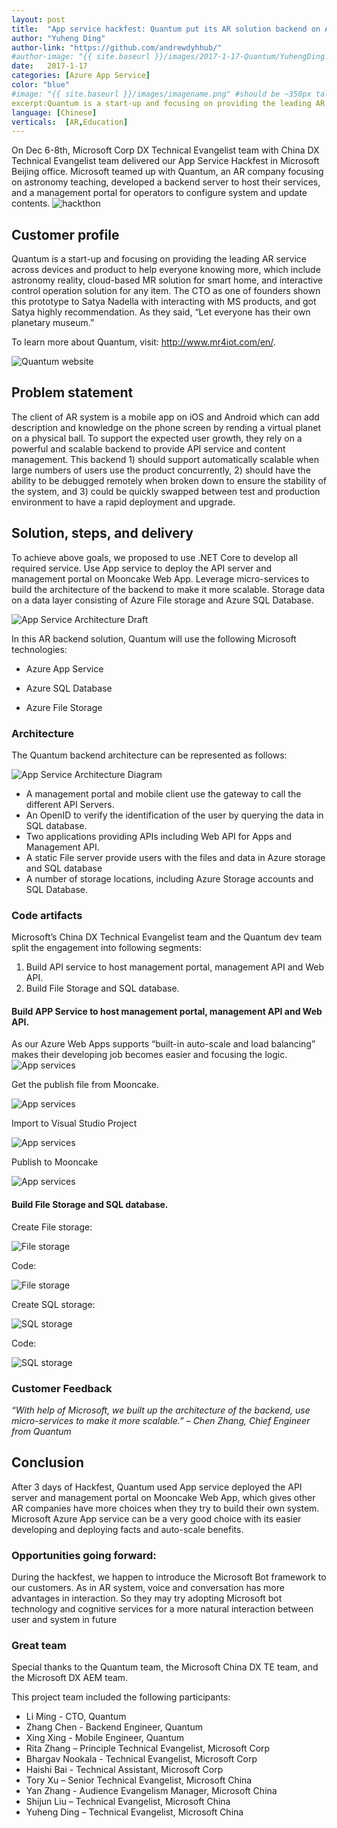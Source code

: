 ```yaml
---
layout: post
title:  "App service hackfest: Quantum put its AR solution backend on App Service"
author: "Yuheng Ding"
author-link: "https://github.com/andrewdyhhub/"
#author-image: "{{ site.baseurl }}/images/2017-1-17-Quantum/YuhengDing.jpg"
date:   2017-1-17
categories: [Azure App Service]
color: "blue"
#image: "{{ site.baseurl }}/images/imagename.png" #should be ~350px tall
excerpt:Quantum is a start-up and focusing on providing the leading AR service across devices and product to help everyone knowing more, which include astronomy reality, cloud-based MR solution for smart home, and interactive control operation solution for any item. The CTO as one of founders shown this prototype to Satya Nadella with interacting with MS products, and got Satya highly recommendation. During the hackfest we helped they to develop a backend server to host their services, and a management portal for operators to configure system and update contents. 
language: [Chinese]
verticals:  [AR,Education]
---
```



On Dec 6-8th, Microsoft Corp DX Technical Evangelist team with China DX Technical Evangelist team delivered our App Service Hackfest in Microsoft Beijing office. Microsoft teamed up with Quantum, an AR company focusing on astronomy teaching, developed a backend server to host their services, and a management portal for operators to configure system and update contents. 
 ![hackthon ](/images/2017-1-17-Quantum/together.jpg)

 
## Customer profile ##

Quantum is a start-up and focusing on providing the leading AR service across devices and product to help everyone knowing more, which include astronomy reality, cloud-based MR solution for smart home, and interactive control operation solution for any item. The CTO as one of founders shown this prototype to Satya Nadella with interacting with MS products, and got Satya highly recommendation. As they said, “Let everyone has their own planetary museum.” 

To learn more about Quantum, visit: <http://www.mr4iot.com/en/>.

 ![Quantum website](/images/2017-1-17-Quantum/Quantum.png)
 
## Problem statement ##

The client of AR system is a mobile app on iOS and Android which can add description and knowledge on the phone screen by rending a virtual planet on a physical ball. To support the expected user growth, they rely on a powerful and scalable backend to provide API service and content management. This backend 1) should support automatically scalable when large numbers of users use the product concurrently,  2) should have the ability to be debugged remotely when broken down to ensure the stability of the system, and 3) could be quickly swapped between test and production environment to have a rapid deployment and upgrade.


## Solution, steps, and delivery ##

To achieve above goals, we proposed to use .NET Core to develop all required service. Use App service to deploy the API server and management portal on Mooncake Web App. Leverage micro-services to build the architecture of the backend to make it more scalable. Storage data on a data layer consisting of Azure File storage and Azure SQL Database.

 ![App Service Architecture Draft](/images/2017-1-17-Quantum/quantum.jpg)

In this AR backend solution, Quantum will use the following Microsoft technologies:
- Azure App Service

- Azure SQL Database

- Azure File Storage

### Architecture ###
The Quantum backend architecture can be represented as follows:

 ![App Service Architecture Diagram](/images/2017-1-17-Quantum/architecture.png)

-	A management portal and mobile client use the gateway to call the different API Servers.
- An OpenID to verify the identification of the user by querying the data in SQL database.
- Two applications providing APIs including Web API for Apps and Management API.
- A static File server provide users with the files and data in Azure storage and SQL database
- A number of storage locations, including Azure Storage accounts and SQL Database.

### Code artifacts ###

Microsoft’s China DX Technical Evangelist team and the Quantum dev team split the engagement into following segments:
1.	Build API service to host management portal, management API and Web API.
2.	Build File Storage and SQL database.


#### Build APP Service to host management portal, management API and Web API.

As our Azure Web Apps supports “built-in auto-scale and load balancing” makes their developing job becomes easier and focusing the logic.
  ![App services](/images/2017-1-17-Quantum/App_Service.png)

Get the publish file from Mooncake.

  ![App services](/images/2017-1-17-Quantum/pubish_files.png)

Import to Visual Studio Project

  ![App services](/images/2017-1-17-Quantum/pubish.png)

Publish to Mooncake

  ![App services](/images/2017-1-17-Quantum/pubish_mooncake.png)

#### Build File Storage and SQL database.

Create File storage:

  ![File storage](/images/2017-1-17-Quantum/file_storage.png)
  
  Code:

  ![File storage](/images/2017-1-17-Quantum/code_file_storage.png)

Create SQL storage:

  ![SQL storage](/images/2017-1-17-Quantum/Sql_service.png)

Code:

   ![SQL storage](/images/2017-1-17-Quantum/sql_code.png)

### Customer Feedback

*“With help of Microsoft, we built up the architecture of the backend, use micro-services to make it more scalable.” – Chen Zhang, Chief Engineer from Quantum*

## Conclusion ##

After 3 days of Hackfest, Quantum used App service deployed the API server and management portal on Mooncake Web App, which gives other AR companies have more choices when they try to build their own system. Microsoft Azure App service can be a very good choice with its easier developing and deploying facts and auto-scale benefits.

### Opportunities going forward: ##

During the hackfest, we happen to introduce the Microsoft Bot framework to our customers. As in AR system, voice and conversation has more advantages in interaction. So they may try adopting Microsoft bot technology and cognitive services for a more natural interaction between user and system in future

### Great team ##
Special thanks to the Quantum team, the Microsoft China DX TE team, and the Microsoft DX AEM team.

This project team included the following participants:
- Li Ming -  CTO, Quantum
- Zhang Chen -  Backend Engineer, Quantum
- Xing Xing -  Mobile Engineer, Quantum
- Rita Zhang – Principle Technical Evangelist, Microsoft Corp
- Bhargav Nookala - Technical Evangelist, Microsoft Corp
- Haishi Bai - Technical Assistant, Microsoft Corp  
- Tory Xu – Senior Technical Evangelist, Microsoft China
- Yan Zhang - Audience Evangelism Manager, Microsoft China
- Shijun Liu – Technical Evangelist, Microsoft China
- Yuheng Ding – Technical Evangelist, Microsoft China
